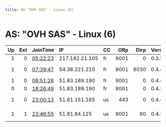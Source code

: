 ```yaml
---
title: AS "OVH SAS" - Linux (6)
---
```


# AS: "OVH SAS" - Linux (6)

|   Up |   Ext | JoinTime                                                                                            | IP             | CC   |   ORp |   Dirp | Version   | Contact                   | Nickname       |   eFamMembers |
|-----:|------:|:----------------------------------------------------------------------------------------------------|:---------------|:-----|------:|-------:|:----------|:--------------------------|:---------------|--------------:|
|    1 |     0 | [05:22:23](https://metrics.torproject.org/rs.html#details/4A971E5D9CF3DFCA30AE308BF70EAF1A0E53C259) | 217.182.21.105 | fr   |  9001 |      0 | 0.3.5.10  | Keemesasl@yandex.ru       | fra02megarelay |             1 |
|    1 |     0 | [07:39:47](https://metrics.torproject.org/rs.html#details/BF154E61BBBA2FF76B18A59689E1C4776842D3E5) | 54.38.221.210  | fr   |  9001 |   9030 | 0.4.4.6   | agy31ni2 at secmail dot p | RelayNode      |             1 |
|    1 |     0 | [08:51:26](https://metrics.torproject.org/rs.html#details/00AC3BDB1F913A7FC4D2849EEC69309603ED0299) | 51.83.189.190  | fr   |  9001 |      0 | 0.4.4.6   | None                      | Unnamed        |             1 |
|    0 |     0 | [18:26:49](https://metrics.torproject.org/rs.html#details/E41A0E4D025E4A1CE449C7A0E1D555C7357C2446) | 51.83.189.190  | fr   |  9001 |      0 | 0.4.3.7   | None                      | Unnamed        |             1 |
|    1 |     0 | [23:00:13](https://metrics.torproject.org/rs.html#details/DE07A441E0A263ADBD6D471E158902AB3C29C34F) | 51.81.151.165  | us   |   443 |      0 | 0.4.4.6   | tor-relay-contact@ellenhp | myswamp1       |             1 |
|    1 |     1 | [23:46:55](https://metrics.torproject.org/rs.html#details/EC6F9A2BDAD217AD951ED940CAE4B2BAD78AC477) | 51.81.84.125   | us   |  9001 |     80 | 0.4.3.6   | CypherpunkLabs Cypherpunk | Unnamed        |             8 |
